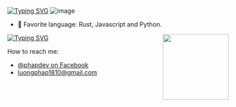 
<!--[![](https://github.com/mrousavy/mrousavy/blob/master/img/dino.gif)](https://chromedino.com) -->
<!-- https://git.io/typing-svg -->
[![Typing SVG](https://readme-typing-svg.demolab.com?font=Fira+Code&weight=700&size=30&duration=1000&pause=500&color=F7F7F7&vCenter=true&multiline=true&random=false&width=666&height=60&lines=Hey+everyone,+I'm+phapdev👋+I'm+from+Vietnamese+)](https://github.com/phapdev)
![image](https://github.com/phapdev/phapdev/assets/101971044/2cdf2e45-d241-44c6-81cd-d1837bf93e40)

- 💜 Favorite language: Rust, Javascript and Python.

<img align="right" width="150" height="150" src="https://github.com/MishManners/MishManners/blob/master/My-OctocatsShortest.gif"></a>
[![Typing SVG](https://readme-typing-svg.demolab.com?font=Fira+Code&weight=700&size=30&duration=300&pause=500&color=F7F7F7&vCenter=true&multiline=true&random=false&width=666&height=60&lines=Contact+📬)](mailto:luongphap1810@gmail.com)

How to reach me: 
* [@phapdev on Facebook](https://facebook.com/luongphap1810)
* [luongphap1810@gmail.com](mailto:luongphap1810@gmail.com)
